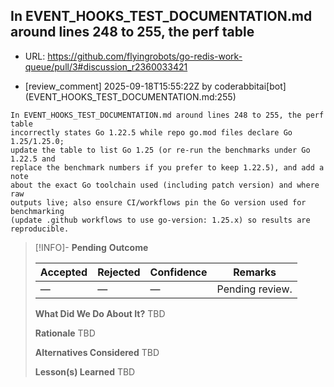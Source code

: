 ## In EVENT_HOOKS_TEST_DOCUMENTATION.md around lines 248 to 255, the perf table

- URL: https://github.com/flyingrobots/go-redis-work-queue/pull/3#discussion_r2360033421

- [review_comment] 2025-09-18T15:55:22Z by coderabbitai[bot] (EVENT_HOOKS_TEST_DOCUMENTATION.md:255)

```text
In EVENT_HOOKS_TEST_DOCUMENTATION.md around lines 248 to 255, the perf table
incorrectly states Go 1.22.5 while repo go.mod files declare Go 1.25/1.25.0;
update the table to list Go 1.25 (or re-run the benchmarks under Go 1.22.5 and
replace the benchmark numbers if you prefer to keep 1.22.5), and add a note
about the exact Go toolchain used (including patch version) and where raw
outputs live; also ensure CI/workflows pin the Go version used for benchmarking
(update .github workflows to use go-version: 1.25.x) so results are
reproducible.
```

> [!INFO]- **Pending**
> **Outcome**
> 
> | Accepted | Rejected | Confidence | Remarks |
> |----------|----------|------------|---------|
> | — | — | — | Pending review. |
>
> **What Did We Do About It?**
> TBD
>
> **Rationale**
> TBD
>
> **Alternatives Considered**
> TBD
>
> **Lesson(s) Learned**
> TBD

